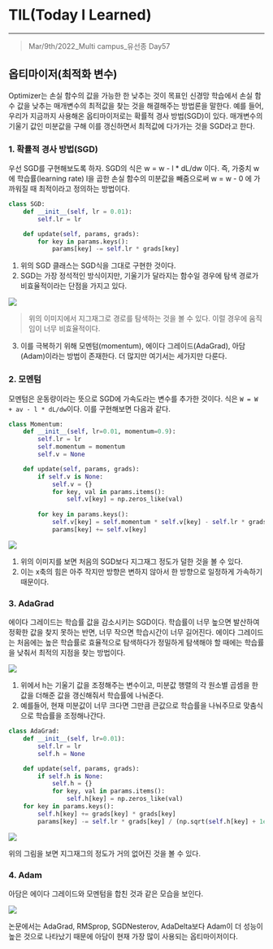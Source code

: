 # TIL(Today I Learned)

___

> Mar/9th/2022_Multi campus_유선종 Day57

## 옵티마이저(최적화 변수)
Optimizer는 손실 함수의 값을 가능한 한 낮추는 것이 목표인 신경망 학습에서 손실 함수 값을 낮추는 매개변수의 최적값을 찾는 것을 해결해주는 방법론을 말한다. 예를 들어, 우리가 지금까지 사용해온 옵티마이저로는 확률적 경사 방법(SGD)이 있다. 매개변수의 기울기 값인 미분값을 구해 이를 갱신하면서 최적값에 다가가는 것을 SGD라고 한다.

### 1. 확률적 경사 방법(SGD)
우선 SGD를 구현해보도록 하자. SGD의 식은 w = w - l * dL/dw 이다. 즉, 가중치 w에 학습률(learning rate) l을 곱한 손실 함수의 미분값을 빼줌으로써 w = w - 0 에 가까워질 때 최적이라고 정의하는 방법이다.

```python
class SGD:
    def __init__(self, lr = 0.01):
        self.lr = lr

    def update(self, params, grads):
        for key in params.keys():
            params[key] -= self.lr * grads[key]
```
1. 위의 SGD 클래스는 SGD식을 그대로 구현한 것이다.
2. SGD는 가장 정석적인 방식이지만, 기울기가 달라지는 함수일 경우에 탐색 경로가 비효율적이라는 단점을 가지고 있다.

<img src="https://user-images.githubusercontent.com/97590480/157451195-826cdb0a-d4df-40cb-b466-50fa1b7074b8.png">

> 위의 이미지에서 지그재그로 경로를 탐색하는 것을 볼 수 있다. 이럴 경우에 움직임이 너무 비효율적이다.

3. 이를 극복하기 위해 모멘텀(momentum), 에이다 그레이드(AdaGrad), 아담(Adam)이라는 방법이 존재한다. 더 많지만 여기서는 세가지만 다룬다.

### 2. 모멘텀
모멘텀은 운동량이라는 뜻으로 SGD에 가속도라는 변수를 추가한 것이다. 식은 `W = W + av - l * dL/dw`이다. 이를 구현해보면 다음과 같다.

```python
class Momentum:
    def __init__(self, lr=0.01, momentum=0.9):
        self.lr = lr
        self.momentum = momentum
        self.v = None

    def update(self, params, grads):
        if self.v is None:
            self.v = {}
            for key, val in params.items():
                self.v[key] = np.zeros_like(val)
        
        for key in params.keys():
            self.v[key] = self.momentum * self.v[key] - self.lr * grads[key]
            params[key] += self.v[key]
```
<img src="https://user-images.githubusercontent.com/97590480/157453161-5c58a64b-eb26-4c65-80e9-7a577e4d2a3f.png">

1. 위의 이미지를 보면 처음의 SGD보다 지그재그 정도가 덜한 것을 볼 수 있다.
2. 이는 x축의 힘은 아주 작지만 방향은 변하지 않아서 한 방향으로 일정하게 가속하기 때문이다.

### 3. AdaGrad
에이다 그레이드는 학습률 값을 감소시키는 SGD이다. 학습률이 너무 높으면 발산하여 정확한 값을 찾지 못하는 반면, 너무 작으면 학습시간이 너무 길어진다. 에이다 그레이드는 처음에는 높은 학습률로 효율적으로 탐색하다가 정밀하게 탐색해야 할 때에는 학습률을 낮춰서 최적의 지점을 찾는 방법이다.

<img src="https://user-images.githubusercontent.com/97590480/157453863-b90c5968-c2dc-4b64-a877-d89681ad073b.png">

1. 위에서 h는 기울기 값을 조정해주는 변수이고, 미분값 행렬의 각 원소별 곱셈을 한 값을 더해준 값을 갱신해줘서 학습률에 나눠준다.
2. 예를들어, 현재 미분값이 너무 크다면 그만큼 큰값으로 학습률을 나눠주므로 맞춤식으로 학습률을 조정해나간다.

```python
class AdaGrad:
    def __init__(self, lr=0.01):
        self.lr = lr
        self.h = None

    def update(self, params, grads):
        if self.h is None:
            self.h = {}
            for key, val in params.items():
                self.h[key] = np.zeros_like(val)
    for key in params.keys():
        self.h[key] += grads[key] * grads[key]
        params[key] -= self.lr * grads[key] / (np.sqrt(self.h[key] + 1e-7)
```

<img src="https://user-images.githubusercontent.com/97590480/157454911-8cc5b915-30f1-45e6-baec-1ca84a46f346.png">

위의 그림을 보면 지그재그의 정도가 거의 없어진 것을 볼 수 있다.

### 4. Adam
아담은 에이다 그레이드와 모멘텀을 합친 것과 같은 모습을 보인다.

<img src="https://user-images.githubusercontent.com/97590480/157455314-ff43c3fc-7d08-4086-84a3-2927a8a62752.png">

논문에서는 AdaGrad, RMSprop, SGDNesterov, AdaDelta보다 Adam이 더 성능이 높은 것으로 나타났기 때문에 아담이 현재 가장 많이 사용되는 옵티마이저이다.